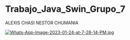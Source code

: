 # Trabajo_Java_Swin_Grupo_7

  ALEXIS CHASI
  NESTOR CHUMANIA
  
  [![Whats-App-Image-2023-01-24-at-7-28-14-PM.jpg](https://i.postimg.cc/63jkNXPW/Whats-App-Image-2023-01-24-at-7-28-14-PM.jpg)](https://postimg.cc/R6tscj9y)
